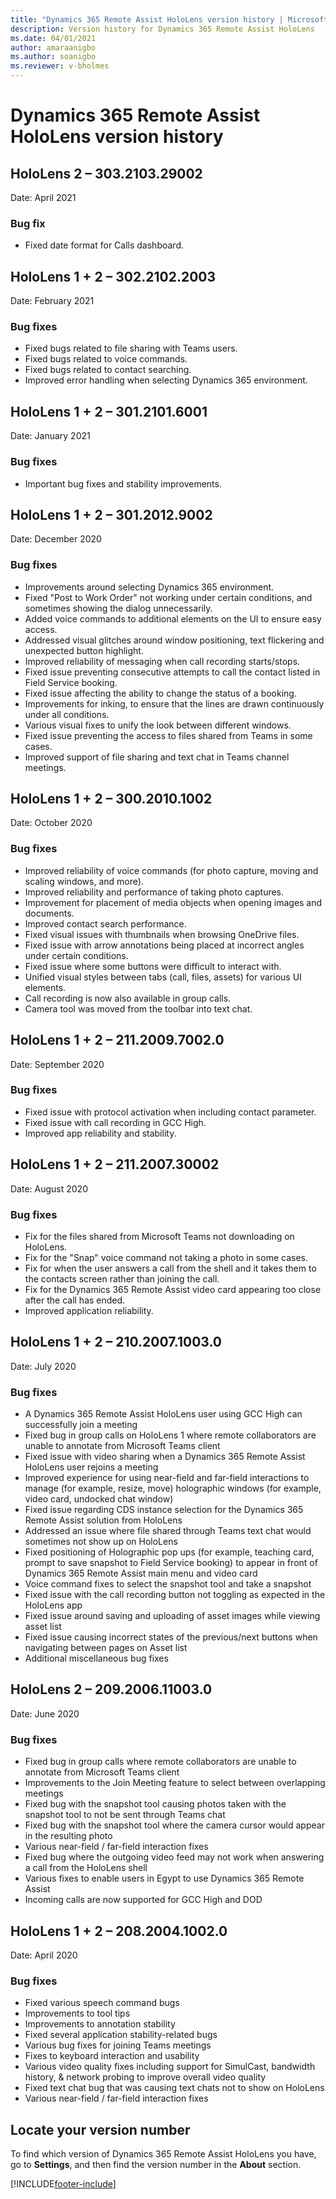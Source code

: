 ```yaml
---
title: "Dynamics 365 Remote Assist HoloLens version history | MicrosoftDocs"
description: Version history for Dynamics 365 Remote Assist HoloLens
ms.date: 04/01/2021
author: amaraanigbo
ms.author: soanigbo
ms.reviewer: v-bholmes
---
```


# Dynamics 365 Remote Assist HoloLens version history

## HoloLens 2 – 303.2103.29002

Date: April 2021

### Bug fix

- Fixed date format for Calls dashboard. 

## HoloLens 1 + 2 – 302.2102.2003

Date: February 2021

### Bug fixes

- Fixed bugs related to file sharing with Teams users.
- Fixed bugs related to voice commands.
- Fixed bugs related to contact searching.
- Improved error handling when selecting Dynamics 365 environment.

## HoloLens 1 + 2 – 301.2101.6001

Date: January 2021

### Bug fixes

- Important bug fixes and stability improvements.

## HoloLens 1 + 2 – 301.2012.9002

Date: December 2020

### Bug fixes

- Improvements around selecting Dynamics 365 environment.
- Fixed "Post to Work Order" not working under certain conditions, and sometimes showing the dialog unnecessarily.
- Added voice commands to additional elements on the UI to ensure easy access.
- Addressed visual glitches around window positioning, text flickering and unexpected button highlight.
- Improved reliability of messaging when call recording starts/stops.
- Fixed issue preventing consecutive attempts to call the contact listed in Field Service booking.
- Fixed issue affecting the ability to change the status of a booking.
- Improvements for inking, to ensure that the lines are drawn continuously under all conditions.
- Various visual fixes to unify the look between different windows.
- Fixed issue preventing the access to files shared from Teams in some cases.
- Improved support of file sharing and text chat in Teams channel meetings.

## HoloLens 1 + 2 – 300.2010.1002

Date: October 2020

### Bug fixes

- Improved reliability of voice commands (for photo capture, moving and scaling windows, and more).
- Improved reliability and performance of taking photo captures.
- Improvement for placement of media objects when opening images and documents.
- Improved contact search performance.
- Fixed visual issues with thumbnails when browsing OneDrive files.
- Fixed issue with arrow annotations being placed at incorrect angles under certain conditions.
- Fixed issue where some buttons were difficult to interact with.
- Unified visual styles between tabs (call, files, assets) for various UI elements.
- Call recording is now also available in group calls.
- Camera tool was moved from the toolbar into text chat.


## HoloLens 1 + 2 – 211.2009.7002.0

Date: September 2020

### Bug fixes

- Fixed issue with protocol activation when including contact parameter.
- Fixed issue with call recording in GCC High.
- Improved app reliability and stability.

## HoloLens 1 + 2 – 211.2007.30002

Date: August 2020

### Bug fixes

- Fix for the files shared from Microsoft Teams not downloading on HoloLens. 
- Fix for the "Snap" voice command not taking a photo in some cases.
- Fix for when the user answers a call from the shell and it takes them to the contacts screen rather than joining the call. 
- Fix for the Dynamics 365 Remote Assist video card appearing too close after the call has ended. 
- Improved application reliability. 

## HoloLens 1 + 2 – 210.2007.1003.0

Date: July 2020

### Bug fixes

-	A Dynamics 365 Remote Assist HoloLens user using GCC High can successfully join a meeting
-	Fixed bug in group calls on HoloLens 1 where remote collaborators are unable to annotate from Microsoft Teams client   
-	Fixed issue with video sharing when a Dynamics 365 Remote Assist HoloLens user rejoins a meeting
-	Improved experience for using near-field and far-field interactions to manage (for example, resize, move) holographic windows (for example, video card, undocked chat window)
-	Fixed issue regarding CDS instance selection for the Dynamics 365 Remote Assist solution from HoloLens
-	Addressed an issue where file shared through Teams text chat would sometimes not show up on HoloLens
-	Fixed positioning of Holographic pop ups (for example, teaching card, prompt to save snapshot to Field Service booking) to appear in front of Dynamics 365 Remote Assist main menu and video card
-	Voice command fixes to select the snapshot tool and take a snapshot
-	Fixed issue with the call recording button not toggling as expected in the HoloLens app
-	Fixed issue around saving and uploading of asset images while viewing asset list
-	Fixed issue causing incorrect states of the previous/next buttons when navigating between pages on Asset list
-	Additional miscellaneous bug fixes 


## HoloLens 2 – 209.2006.11003.0

Date: June 2020

### Bug fixes

- Fixed bug in group calls where remote collaborators are unable to annotate from Microsoft Teams client
- Improvements to the Join Meeting feature to select between overlapping meetings
- Fixed bug with the snapshot tool causing photos taken with the snapshot tool to not be sent through Teams chat
- Fixed bug with the snapshot tool where the camera cursor would appear in the resulting photo
- Various near-field / far-field interaction fixes
- Fixed bug where the outgoing video feed may not work when answering a call from the HoloLens shell
- Various fixes to enable users in Egypt to use Dynamics 365 Remote Assist
- Incoming calls are now supported for GCC High and DOD

## HoloLens 1 + 2 – 208.2004.1002.0

Date: April 2020

### Bug fixes

- Fixed various speech command bugs
- Improvements to tool tips
- Improvements to annotation stability
- Fixed several application stability-related bugs
- Various bug fixes for joining Teams meetings
- Fixes to keyboard interaction and usability
- Various video quality fixes including support for SimulCast, bandwidth history, & network probing to improve overall video quality
- Fixed text chat bug that was causing text chats not to show on HoloLens
- Various near-field / far-field interaction fixes

## Locate your version number

To find which version of Dynamics 365 Remote Assist HoloLens you have, go to **Settings**, and then find the version number in the **About** section.


[!INCLUDE[footer-include](../includes/footer-banner.md)]
